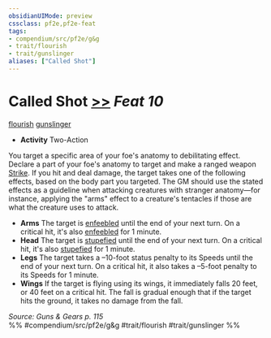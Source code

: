 ```yaml
---
obsidianUIMode: preview
cssclass: pf2e,pf2e-feat
tags:
- compendium/src/pf2e/g&g
- trait/flourish
- trait/gunslinger
aliases: ["Called Shot"]
---
```

# Called Shot  [>>](chapter-9-playing-the-game.md#Actions "Two-Action") *Feat 10*  
[flourish](flourish.md "Flourish Combat Trait")  [gunslinger](Reference/Rules/Traits/gunslinger-g-g.md "Gunslinger Class Trait")  

- **Activity** Two-Action

You target a specific area of your foe's anatomy to debilitating effect. Declare a part of your foe's anatomy to target and make a ranged weapon [Strike](strike.md). If you hit and deal damage, the target takes one of the following effects, based on the body part you targeted. The GM should use the stated effects as a guideline when attacking creatures with stranger anatomy—for instance, applying the "arms" effect to a creature's tentacles if those are what the creature uses to attack.

- **Arms** The target is [enfeebled](conditions.md#Enfeebled) until the end of your next turn. On a critical hit, it's also [enfeebled](conditions.md#Enfeebled) for 1 minute.
- **Head** The target is [stupefied](conditions.md#Stupefied) until the end of your next turn. On a critical hit, it's also [stupefied](conditions.md#Stupefied) for 1 minute.
- **Legs** The target takes a –10-foot status penalty to its Speeds until the end of your next turn. On a critical hit, it also takes a –5-foot penalty to its Speeds for 1 minute.
- **Wings** If the target is flying using its wings, it immediately falls 20 feet, or 40 feet on a critical hit. The fall is gradual enough that if the target hits the ground, it takes no damage from the fall.

*Source: Guns & Gears p. 115*  
%% #compendium/src/pf2e/g&g #trait/flourish #trait/gunslinger %%
